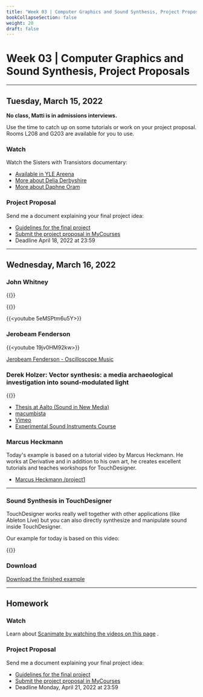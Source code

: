 ```yaml
---
title: "Week 03 | Computer Graphics and Sound Synthesis, Project Proposals"
bookCollapseSection: false
weight: 20
draft: false
---
```


# Week 03 | Computer Graphics and Sound Synthesis, Project Proposals

---

## Tuesday, March 15, 2022

**No class, Matti is in admissions interviews.**

Use the time to catch up on some tutorials or work on your project proposal. Rooms L208 and G203 are available for you to use.

### Watch

Watch the Sisters with Transistors documentary:

- [Available in YLE Areena](https://areena.yle.fi/1-50787806)
- [More about Delia Derbyshire](https://learn.newmedia.dog/courses/audiovisual-studio/av-timeline/delia-derbyshire/)
- [More about Daphne Oram](https://learn.newmedia.dog/courses/audiovisual-studio/av-timeline/daphne-oram/)

### Project Proposal

Send me a document explaining your final project idea:

- [Guidelines for the final project](../final-project/)
- [Submit the project proposal in MyCourses](https://mycourses.aalto.fi/course/view.php?id=34164&section=1)
- Deadline April 18, 2022 at 23:59

---

## Wednesday, March 16, 2022

### John Whitney

{{<youtube uunwKF7AUkc>}}

{{<youtube cP5Mj6ZvZJc>}}

{{<youtube 5eMSPtm6u5Y>}}

### Jerobeam Fenderson

{{<youtube 19jv0HM92kw>}}

[Jerobeam Fenderson - Oscilloscope Music](https://oscilloscopemusic.com)

### Derek Holzer: Vector synthesis: a media archaeological investigation into sound-modulated light

{{<youtube YxFD2eySg0M>}}

- [Thesis at Aalto (Sound in New Media)](https://aaltodoc.aalto.fi/handle/123456789/38066)
- [macumbista](http://macumbista.net/)
- [Vimeo](https://vimeo.com/macumbista)
- [Experimental Sound Instruments Course](https://courses.aalto.fi/s/course/a053X000012QzMwQAK/experimental-sound-instruments?language=en_US)

### Marcus Heckmann

Today's example is based on a tutorial video by Marcus Heckmann. He works at Derivative and in addition to his own art, he creates excellent tutorials and teaches workshops for TouchDesigner.

- [Marcus Heckmann /project1](https://project1.net/)

---

### Sound Synthesis in TouchDesigner

TouchDesigner works really well together with other applications (like Ableton Live) but you can also directly synthesize and manipulate sound inside TouchDesigner.

Our example for today is based on this video:

{{<youtube lY1wMF9jQQo>}}

### Download

[Download the finished example](./files/w3-sound_synthesis.zip)

---

## Homework

### Watch

Learn about [Scanimate by watching the videos on this page](../av-timeline/scanimate) .

### Project Proposal

Send me a document explaining your final project idea:

- [Guidelines for the final project](../final-project/)
- [Submit the project proposal in MyCourses](https://mycourses.aalto.fi/course/view.php?id=34164&section=1)
- Deadline Monday, April 21, 2022 at 23:59